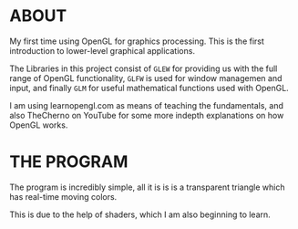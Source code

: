 # ABOUT

My first time using OpenGL for graphics processing. This is the first introduction to lower-level graphical applications.

The Libraries in this project consist of `GLEW` for providing us with the full range of OpenGL functionality,
`GLFW` is used for window managemen and input, and finally `GLM` for useful mathematical functions used with OpenGL.

I am using learnopengl.com as means of teaching the fundamentals, and also TheCherno on YouTube for some more indepth explanations on how OpenGL works.

# THE PROGRAM

The program is incredibly simple, all it is is is a transparent triangle which has real-time moving colors.

This is due to the help of shaders, which I am also beginning to learn.
